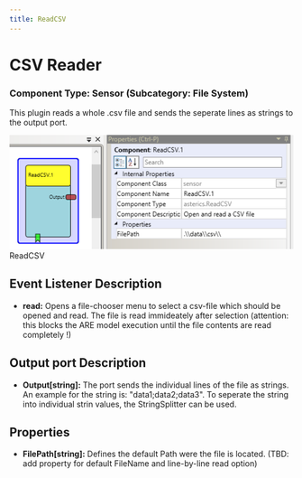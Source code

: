 ```yaml
---
title: ReadCSV
---
```


# CSV Reader

### Component Type: Sensor (Subcategory: File System)

This plugin reads a whole .csv file and sends the seperate lines as strings to the output port.

![Screenshot: ReadCSV plugin](./img/ReadCSV.png "Screenshot: ReadCSV plugin")  
ReadCSV

## Event Listener Description

- **read:** Opens a file-chooser menu to select a csv-file which should be opened and read. The file is read immideately after selection (attention: this blocks the ARE model execution until the file contents are read completely !)

## Output port Description

- **Output\[string\]:** The port sends the individual lines of the file as strings. An example for the string is: "data1;data2;data3". To seperate the string into individual strin values, the StringSplitter can be used.

## Properties

- **FilePath\[string\]:** Defines the default Path were the file is located. (TBD: add property for default FileName and line-by-line read option)
